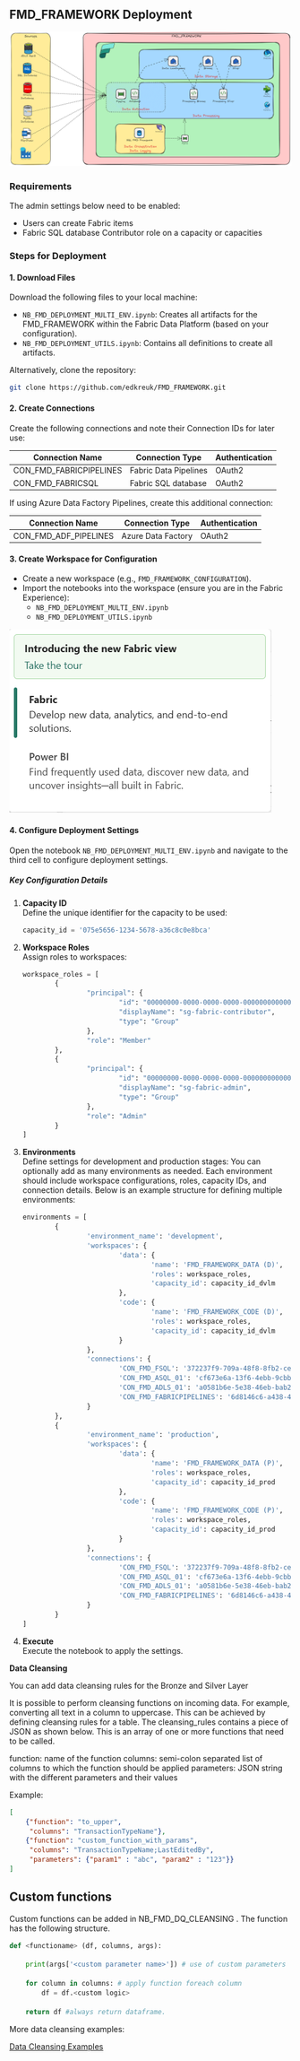 
## FMD_FRAMEWORK Deployment
![FMD Overview](/Images/FMD_Overview.png)

### Requirements

The admin settings below need to be enabled:
- Users can create Fabric items
- Fabric SQL database 
Contributor role on a capacity or capacities


### Steps for Deployment

#### 1. Download Files

Download the following files to your local machine:
- `NB_FMD_DEPLOYMENT_MULTI_ENV.ipynb`: Creates all artifacts for the FMD_FRAMEWORK within the Fabric Data Platform (based on your configuration).
- `NB_FMD_DEPLOYMENT_UTILS.ipynb`: Contains all definitions to create all artifacts.

Alternatively, clone the repository:
```bash
git clone https://github.com/edkreuk/FMD_FRAMEWORK.git
```

#### 2. Create Connections

Create the following connections and note their Connection IDs for later use:

| **Connection Name**       | **Connection Type**       | **Authentication** |
|----------------------------|---------------------------|---------------------|
| CON_FMD_FABRICPIPELINES    | Fabric Data Pipelines     | OAuth2              |
| CON_FMD_FABRICSQL          | Fabric SQL database       | OAuth2              |

If using Azure Data Factory Pipelines, create this additional connection:

| **Connection Name**       | **Connection Type**       | **Authentication** |
|----------------------------|---------------------------|---------------------|
| CON_FMD_ADF_PIPELINES      | Azure Data Factory        | OAuth2              |

#### 3. Create Workspace for Configuration

- Create a new workspace (e.g., `FMD_FRAMEWORK_CONFIGURATION`).
- Import the notebooks into the workspace (ensure you are in the Fabric Experience):
	- `NB_FMD_DEPLOYMENT_MULTI_ENV.ipynb`
	- `NB_FMD_DEPLOYMENT_UTILS.ipynb`

![Fabric Experience](/Images/FMD_Fabric_Experience.png)

#### 4. Configure Deployment Settings

Open the notebook `NB_FMD_DEPLOYMENT_MULTI_ENV.ipynb` and navigate to the third cell to configure deployment settings.

##### Key Configuration Details

1. **Capacity ID**  
	 Define the unique identifier for the capacity to be used:
	 ```python
	 capacity_id = '075e5656-1234-5678-a36c8c0e8bca'
	 ```

2. **Workspace Roles**  
	 Assign roles to workspaces:
	 ```python
	 workspace_roles = [
			 {
					 "principal": {
							 "id": "00000000-0000-0000-0000-000000000000",
							 "displayName": "sg-fabric-contributor",
							 "type": "Group"
					 },
					 "role": "Member"
			 },
			 {
					 "principal": {
							 "id": "00000000-0000-0000-0000-000000000000",
							 "displayName": "sg-fabric-admin",
							 "type": "Group"
					 },
					 "role": "Admin"
			 }
	 ]
	 ```

3. **Environments**  
	 Define settings for development and production stages:
	 You can optionally add as many environments as needed. Each environment should include workspace configurations, roles, capacity IDs, and connection details. Below is an example structure for defining multiple environments:
	 
	 ```python
	 environments = [
			 {
					 'environment_name': 'development',
					 'workspaces': {
							 'data': {
									 'name': 'FMD_FRAMEWORK_DATA (D)',
									 'roles': workspace_roles,
									 'capacity_id': capacity_id_dvlm
							 },
							 'code': {
									 'name': 'FMD_FRAMEWORK_CODE (D)',
									 'roles': workspace_roles,
									 'capacity_id': capacity_id_dvlm
							 }
					 },
					 'connections': {
							 'CON_FMD_FSQL': '372237f9-709a-48f8-8fb2-ce06940c990e',
							 'CON_FMD_ASQL_01': 'cf673e6a-13f6-4ebb-9cbb-4ba4ab390818',
							 'CON_FMD_ADLS_01': 'a0581b6e-5e38-46eb-bab2-7f08e9a35c30',
							 'CON_FMD_FABRICPIPELINES': '6d8146c6-a438-47df-94e2-540c552eb6d7'
					 }
			 },
			 {
					 'environment_name': 'production',
					 'workspaces': {
							 'data': {
									 'name': 'FMD_FRAMEWORK_DATA (P)',
									 'roles': workspace_roles,
									 'capacity_id': capacity_id_prod
							 },
							 'code': {
									 'name': 'FMD_FRAMEWORK_CODE (P)',
									 'roles': workspace_roles,
									 'capacity_id': capacity_id_prod
							 }
					 },
					 'connections': {
							 'CON_FMD_FSQL': '372237f9-709a-48f8-8fb2-ce06940c990e',
							 'CON_FMD_ASQL_01': 'cf673e6a-13f6-4ebb-9cbb-4ba4ab390818',
							 'CON_FMD_ADLS_01': 'a0581b6e-5e38-46eb-bab2-7f08e9a35c30',
							 'CON_FMD_FABRICPIPELINES': '6d8146c6-a438-47df-94e2-540c552eb6d7'
					 }
			 }
	 ]
	 ```

4. **Execute**  
	 Execute the notebook to apply the settings.



**Data Cleansing**

You can add data cleansing rules for the Bronze and Silver Layer

It is possible to perform cleansing functions on incoming data. For example, converting all text in a column to uppercase. This can be achieved by defining cleansing rules for a table. The cleansing_rules contains a piece of JSON as shown below. This is an array of one or more functions that need to be called.

function: name of the function
columns: semi-colon separated list of columns to which the function should be applied
parameters: JSON string with the different parameters and their values

Example:
```json
[
	{"function": "to_upper",
	 "columns": "TransactionTypeName"}, 
	{"function": "custom_function_with_params",
	 "columns": "TransactionTypeName;LastEditedBy",
	 "parameters": {"param1" : "abc", "param2" : "123"}}
]
```

## Custom functions

Custom functions can be added in NB_FMD_DQ_CLEANSING . The function has the following structure.


```python
def <functioname> (df, columns, args):

	print(args['<custom parameter name>']) # use of custom parameters

	for column in columns: # apply function foreach column
		df = df.<custom logic>

	return df #always return dataframe.
```

More data cleansing examples:

[Data Cleansing Examples][fmdDataCleansingExamplesLink]

[fmdDataCleansingExamplesLink]: /FMD_DATA_CLEANSING.MD